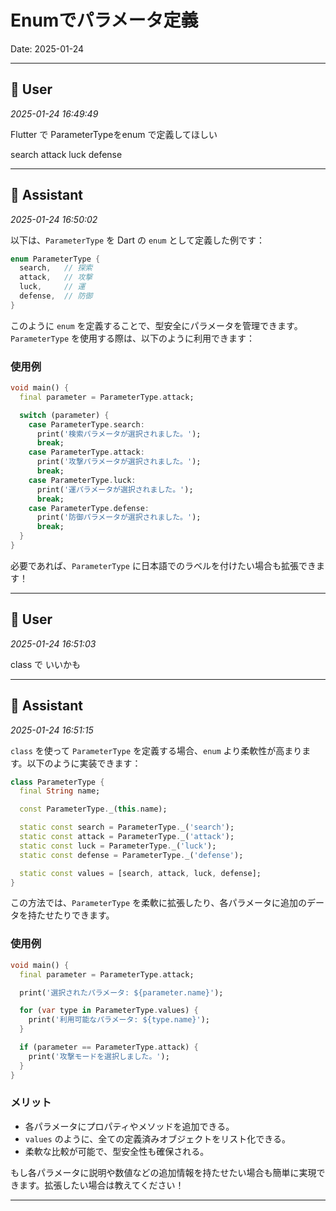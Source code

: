# Enumでパラメータ定義

Date: 2025-01-24

---

## 👤 User
*2025-01-24 16:49:49*

Flutter で ParameterTypeをenum で定義してほしい

search
 attack
luck
 defense

---

## 🤖 Assistant
*2025-01-24 16:50:02*

以下は、`ParameterType` を Dart の `enum` として定義した例です：

```dart
enum ParameterType {
  search,   // 探索
  attack,   // 攻撃
  luck,     // 運
  defense,  // 防御
}
```

このように `enum` を定義することで、型安全にパラメータを管理できます。`ParameterType` を使用する際は、以下のように利用できます：

### 使用例

```dart
void main() {
  final parameter = ParameterType.attack;

  switch (parameter) {
    case ParameterType.search:
      print('検索パラメータが選択されました。');
      break;
    case ParameterType.attack:
      print('攻撃パラメータが選択されました。');
      break;
    case ParameterType.luck:
      print('運パラメータが選択されました。');
      break;
    case ParameterType.defense:
      print('防御パラメータが選択されました。');
      break;
  }
}
```

必要であれば、`ParameterType` に日本語でのラベルを付けたい場合も拡張できます！

---

## 👤 User
*2025-01-24 16:51:03*

class で いいかも

---

## 🤖 Assistant
*2025-01-24 16:51:15*

`class` を使って `ParameterType` を定義する場合、`enum` より柔軟性が高まります。以下のように実装できます：

```dart
class ParameterType {
  final String name;

  const ParameterType._(this.name);

  static const search = ParameterType._('search');
  static const attack = ParameterType._('attack');
  static const luck = ParameterType._('luck');
  static const defense = ParameterType._('defense');

  static const values = [search, attack, luck, defense];
}
```

この方法では、`ParameterType` を柔軟に拡張したり、各パラメータに追加のデータを持たせたりできます。

### 使用例

```dart
void main() {
  final parameter = ParameterType.attack;

  print('選択されたパラメータ: ${parameter.name}');

  for (var type in ParameterType.values) {
    print('利用可能なパラメータ: ${type.name}');
  }

  if (parameter == ParameterType.attack) {
    print('攻撃モードを選択しました。');
  }
}
```

### メリット
- 各パラメータにプロパティやメソッドを追加できる。
- `values` のように、全ての定義済みオブジェクトをリスト化できる。
- 柔軟な比較が可能で、型安全性も確保される。

もし各パラメータに説明や数値などの追加情報を持たせたい場合も簡単に実現できます。拡張したい場合は教えてください！

---
